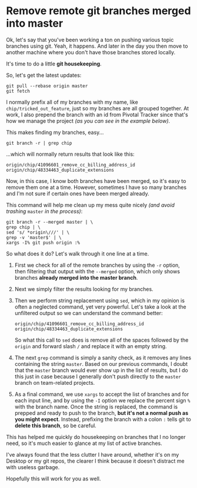 # Remove remote git branches merged into master

Ok, let's say that you've been working a ton on pushing various topic 
branches using git.  Yeah, it happens.  And later in the day you then move to 
another machine where you don't have those branches stored locally.

It's time to do a little **git housekeeping**.

So, let's get the latest updates:

    git pull --rebase origin master
    git fetch

I normally prefix all of my branches with my name, like `chip/tricked_out_feature`,
just so my branches are all grouped together. At work, I also prepend the 
branch with an id from Pivotal Tracker since that's how we manage the project 
*(as you can see in the example below)*.

This makes finding my branches, easy...

    git branch -r | grep chip

...which will normally return results that look like this:

    origin/chip/41096601_remove_cc_billing_address_id
    origin/chip/48334463_duplicate_extensions

Now, in this case, I know both branches have been merged, so it's easy to 
remove them one at a time.  However, sometimes I have so many branches and 
I'm not sure if certain ones have been merged already.

This command will help me clean up my mess quite nicely *(and avoid trashing*
`master` *in the process)*:

    git branch -r --merged master | \
    grep chip | \
    sed 's/ *origin\///' | \
    grep -v 'master$' | \
    xargs -I% git push origin :%

So what does it do?  Let's walk through it one line at a time.

1. First we check for all of the remote branches by using the `-r` option, then filtering that output with the `--merged` option, which only shows branches **already merged into the master branch**.

2. Next we simply filter the results looking for my branches.

3. Then we perform string replacement using `sed`, which in my opinion is often a neglected command, yet very powerful.  Let's take a look at the unfiltered output so we can understand the command better:

    ```
    origin/chip/41096601_remove_cc_billing_address_id
    origin/chip/48334463_duplicate_extensions
    ```

    So what this call to `sed` does is remove all of the spaces followed by the `origin` and forward slash `/` and replace it with an empty string.

4. The next `grep` command is simply a sanity check, as it removes any lines containing the string `master`.  Based on our previous commands, I doubt that the `master` branch would ever show up in the list of results, but I do this just in case because I generally don't push directly to the `master` branch on team-related projects.

5.  As a final command, we use `xargs` to accept the list of branches and for each input line, and by using the `-I` option we replace the percent sign `%` with the branch name.  Once the string is replaced, the command is prepped and ready to push to the branch, **but it's not a normal push as you might expect**.  Instead, prefixing the branch with a colon `:` tells git to **delete this branch**, so be careful.

This has helped me quickly do housekeeping on branches that I no longer need, so 
it's much easier to glance at my list of active branches.

I've always found that the less clutter I have around, whether it's on my Desktop 
or my git repos, the clearer I think because it doesn't distract me with 
useless garbage.

Hopefully this will work for you as well.

